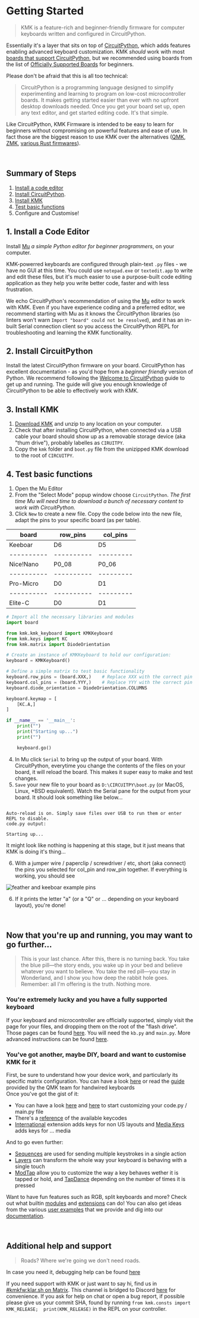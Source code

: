 # Getting Started

> KMK is a feature-rich and beginner-friendly firmware for computer keyboards written and configured in CircuitPython.

Essentially it's a layer that sits on top of [CircuitPython](https://circuitpython.org/), which adds features enabling advanced keyboard customization. KMK _should_ work with most [boards that support CircuitPython](https://circuitpython.org/downloads), but we recommended using boards from the list of [Officially Supported Boards](Officially_Supported_Boards.md) for beginners. 

Please don't be afraid that this is all too technical:
> CircuitPython is a programming language designed to simplify experimenting and learning to program on low-cost microcontroller boards. It makes getting started easier than ever with no upfront desktop downloads needed. Once you get your board set up, open any text editor, and get started editing code. It's that simple.

Like CircuitPython, KMK Firmware is intended to be easy to learn for beginners without compromising on powerful features and ease of use. In fact those are the biggest reason to use KMK over the alternatives ([QMK](https://qmk.fm/), [ZMK](https://zmk.dev/), [various Rust firmwares](https://github.com/dfrankland/awesome-rust-keyboard-firmware)).

<br>

## Summary of Steps

1. [Install a code editor](#1-install-a-code-editor)
2. [Install CircuitPython](#2-install-circuitpython).
3. [Install KMK](#3_install-kmk)
4. [Test basic functions](#4-test-basic-functions)
5. Configure and Customise!

## 1. Install a Code Editor

Install [Mu](https://codewith.mu/) _a simple Python editor for beginner programmers_, on your computer.

KMK-powerred keyboards are configured through plain-text `.py` files - we have no GUI at this time. You could use `notepad.exe` or `textedit.app` to write and edit these files, but it's much easier to use a purpose-built code editing application as they help you write better code, faster and with less frustration.

We echo CircuitPython's recommendation of using the [Mu](https://codewith.mu/) editor to work with KMK. Even if you have experience coding and a preferred editor, we recommend starting with Mu as it knows the CircuitPython libraries (so linters won't warn `Import "board" could not be resolved`), and it has an in-built Serial connection client so you access the CircuitPython REPL for troubleshooting and learning the KMK functionality.

## 2. Install CircuitPython
Install the latest CircuitPython firmware on your board. CircuitPython has excellent documentation - as you'd hope from a _beginner friendly_ version of Python. We recommend following the [Welcome to CircuitPython](https://learn.adafruit.com/welcome-to-circuitpython) guide to get up and running. The guide will give you enough knowledge of CircuitPython to be able to effectively work with KMK.

## 3. Install KMK
1. [Download KMK](https://github.com/KMKfw/kmk_firmware/archive/refs/heads/master.zip) and unzip to any location on your computer.
2. Check that after installing CircuitPython, when connected via a USB cable your board should show up as a removable storage device (aka "thum drive"), probably labelles as `CIRUITPY`.
3. Copy the `kmk` folder and `boot.py` file from the unizipped KMK download to the root of `CIRCUITPY`.

## 4. Test basic functions

1. Open the Mu Editor
2. From the "Select Mode" popup window choose `CircuitPython`. _The first time Mu will need time to download a bunch of necessary content to work with CircuitPython._
3. Click `New` to create a new file. Copy the code below into the new file, adapt the pins to your specific board (as per table). 

board     | row_pins | col_pins
----------|----------|---------
Keeboar   | D6       | D5
----------|----------|---------
Nice!Nano | P0_08    | P0_06
----------|----------|---------
Pro-Micro | D0       | D1
----------|----------|---------
Elite-C   | D0       | D1

```py
# Import all the necessary libraries and modules
import board

from kmk.kmk_keyboard import KMKKeyboard
from kmk.keys import KC
from kmk.matrix import DiodeOrientation

# Create an instance of KMKKeyboard to hold our configuration:
keyboard = KMKKeyboard()

# Define a simple matrix to test basic functionality
keyboard.row_pins = (board.XXX,)    # Replace XXX with the correct pin for your board from the table.
keyboard.col_pins = (board.YYY,)    # Replace YYY with the correct pin for your board from the table.
keyboard.diode_orientation = DiodeOrientation.COLUMNS

keyboard.keymap = [
    [KC.A,]
]

if __name__ == '__main__':
    print("")
    print("Starting up...")
    print("")

    keyboard.go()
```

4. In Mu click `Serial` to bring up the output of your board. With CircuitPython, everytime you change the contents of the files on your board, it will reload the board. This makes it super easy to make and test changes. 
5. `Save` your new file to your board as `D:\CIRCUITPY\boot.py` (or MacOS, Linux, *BSD equivalent). Watch the Serial pane for the output from your board. It should look something like below...
```

Auto-reload is on. Simply save files over USB to run them or enter REPL to disable.
code.py output:

Starting up...

```
It might look like nothing is happening at this stage, but it just means that KMK is doing it's thing...

6. With a jumper wire / paperclip / screwdriver / etc, short (aka connect) the pins you selected for col_pin and row_pin together. If everything is working, you should see 

![feather and keeboar example pins](pins56.jpg)

6. If it prints the letter "a" (or a "Q" or ... depending on your keyboard layout), you're done!

<br>


## Now that you're up and running, you may want to go further...
> This is your last chance. After this, there is no turning back. You take the blue pill—the story ends, you wake up in your bed and believe whatever you want to believe. You take the red pill—you stay in Wonderland, and I show you how deep the rabbit hole goes. Remember: all I'm offering is the truth. Nothing more.

### You're extremely lucky and you have a fully supported keyboard
If your keyboard and microcontroller are officially supported, simply visit the page for your files, and dropping them on the root of the "flash drive". Those pages can be found [here](https://github.com/KMKfw/kmk_firmware/tree/master/boards). You will need the `kb.py` and `main.py`. More advanced instructions can be found [here](config_and_keymap.md).

### You've got another, maybe DIY, board and want to customise KMK for it  
First, be sure to understand how your device work, and particularly its specific matrix configuration. You can have a look [here](http://pcbheaven.com/wikipages/How_Key_Matrices_Works/) or read the [guide](https://docs.qmk.fm/#/hand_wire) provided by the QMK team for handwired keyboards
<br>Once you've got the gist of it:
- You can have a look [here](config_and_keymap.md) and [here](keys.md) to start customizing your code.py / main.py file
- There's a [reference](keycodes.md) of the available keycodes
- [International](international.md) extension adds keys for non US layouts and [Media Keys](media_keys.md) adds keys for ... media

And to go even further:
- [Sequences](sequences.md) are used for sending multiple keystrokes in a single action
- [Layers](layers.md) can transform the whole way your keyboard is behaving with a single touch
- [ModTap](modtap.md) allow you to customize the way a key behaves wether it is tapped or hold, and [TapDance](tapdance.md) depending on the number of times it is pressed

Want to have fun features such as RGB, split keyboards and more? Check out what builtin [modules](modules.md) and [extensions](extensions.md) can do!
You can also get ideas from the various [user examples](https://github.com/KMKfw/kmk_firmware/tree/master/user_keymaps) that we provide and dig into our [documentation](README.md).

<br>

## Additional help and support
> Roads? Where we're going we don't need roads.

In case you need it, debugging help can be found [here](debugging.md)

If you need support with KMK or just want to say hi, find us in 
[#kmkfw:klar.sh on Matrix](https://matrix.to/#/#kmkfw:klar.sh).  This channel is 
bridged to Discord [here](https://discordapp.com/widget?id=493256121075761173&theme=dark) 
for convenience. If you ask for help on chat or open a bug report, if possible 
please give us your commit SHA, found by running 
`from kmk.consts import KMK_RELEASE;  print(KMK_RELEASE)` in the REPL on your 
controller.
 





